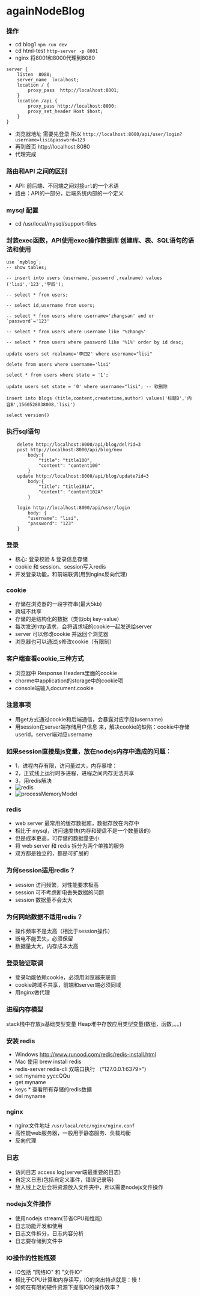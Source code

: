 # againNodeBlog

### 操作
- cd blog1 `npm run dev`
- cd html-test `http-server -p 8001`
- nginx 将8001和8000代理到8080
```
server {
    listen  8080;
    server_name  localhost;
    location / {
        proxy_pass  http://localhost:8001;
    }
    location /api {
        proxy_pass http://localhost:8000;
        proxy_set_header Host $host;
    }
}
```
- 浏览器地址 需要先登录 所以 `http://localhost:8080/api/user/login?username=lisi&password=123`
- 再到首页 http://localhost:8080
- 代理完成

### 路由和API 之间的区别
- API: 前后端、不同端之间对接`url`的一个术语
- 路由：API的一部分，后端系统内部的一个定义

### mysql 配置
- cd /usr/local/mysql/support-files


### 封装exec函数，API使用exec操作数据库 创建库、表、SQL语句的语法和使用
```mysql
use `myblog`;
-- show tables;

-- insert into users (username,`password`,realname) values ('lisi','123','李四');

-- select * from users;

-- select id,username from users;

-- select * from users where username='zhangsan' and or `password`='123'

-- select * from users where username like '%zhang%'

-- select * from users where password like '%1%' order by id desc;

update users set realname='李四2' where username="lisi" 

delete from users where username='lisi'

select * from users where state = '1';

update users set state = '0' where username="lisi"; -- 软删除

insert into blogs (title,content,createtime,author) values('标题B','内容B',1560528038008,'lisi')

select version()
```

### 执行sql语句
```mysql
    delete http://localhost:8000/api/blog/del?id=3
    post http://localhost:8000/api/blog/new 
        body:{
            "title": "title100",
            "content": "content100"
        }
    update http://localhost:8000/api/blog/update?id=3
        body:{
            "title": "title101A",
            "content": "content102A"
        }
    
    login http://localhost:8000/api/user/login
        body: {
        "username": "lisi",
        "password": "123"
    }
```

### 登录
- 核心: 登录校验 & 登录信息存储
- cookie 和 session、session写入redis
- 开发登录功能，和前端联调(用到nginx反向代理)

### cookie
- 存储在浏览器的一段字符串(最大5kb)
- 跨域不共享
- 存储的是结构化的数据（类似obj key-value）
- 每次发送http请求，会将请求域的cookie一起发送给server
- server 可以修改cookie 并返回个浏览器
- 浏览器也可以通过js修改cookie（有限制）

### 客户端查看cookie,三种方式
- 浏览器中 Response Headers里面的cookie
- chorme中application的storage中的cookie项
- console端输入document.cookie


### 注意事项
- 用get方式通过cookie和后端通信，会暴露对应字段(username)
- 用session在server端存储用户信息 来，解决cookie的缺陷：cookie中存储userid，server端对应username 


### 如果session直接是js变量，放在nodejs内存中造成的问题：
- 1，进程内存有限，访问量过大，内存暴增：
- 2，正式线上运行时多进程，进程之间内存无法共享
- 3，用redis解决
- ![redis](https://github.com/webfrontup/againNodeBlog/blob/master/img/redis.png)
- ![processMemoryModel](https://github.com/webfrontup/againNodeBlog/blob/master/img/processMemoryModel.png)

### redis
- web server 最常用的缓存数据库，数据存放在内存中
- 相比于 mysql，访问速度快(内存和硬盘不是一个数量级的)
- 但是成本更高，可存储的数据量更小
- 将 web server 和 redis 拆分为两个单独的服务
- 双方都是独立的，都是可扩展的
### 为何session适用redis？
- session 访问频繁，对性能要求极高
- session 可不考虑断电丢失数据的问题
- session 数据量不会太大
### 为何网站数据不适用redis？
- 操作频率不是太高（相比于session操作）
- 断电不能丢失，必须保留
- 数据量太大，内存成本太高

### 登录验证联调
- 登录功能依赖cookie，必须用浏览器来联调
- cookie跨域不共享，前端和server端必须同域
- 用nginx做代理


### 进程内存模型
stack栈中存放js基础类型变量 Heap堆中存放应用类型变量(数组，函数。。。)

### 安装 redis
- Windows http://www.runood.com/redis/redis-install.html
- Mac 使用 brew install redis
- redis-server redis-cli 双端口执行 （“127.0.0.1:6379>”）
- set myname yyccQQu
- get myname
- keys * 查看所有存储的redis数据
- del myname

### nginx 
- nginx文件地址 `/usr/local/etc/nginx/nginx.conf`
- 高性能web服务器，一般用于静态服务、负载均衡
- 反向代理

### 日志
- 访问日志 access log(server端最重要的日志)
- 自定义日志(包括自定义事件，错误记录等)
- 放入线上之后会将资源放入文件夹中，所以需要nodejs文件操作

### nodejs文件操作
- 使用nodejs stream(节省CPU和性能)
- 日志功能开发和使用
- 日志文件拆分，日志内容分析
- 日志要存储到文件中

### IO操作的性能瓶颈
- IO包括 "网络IO" 和 ”文件IO“
- 相比于CPU计算和内存读写，IO的突出特点就是：慢！
- 如何在有限的硬件资源下提高IO的操作效率？



